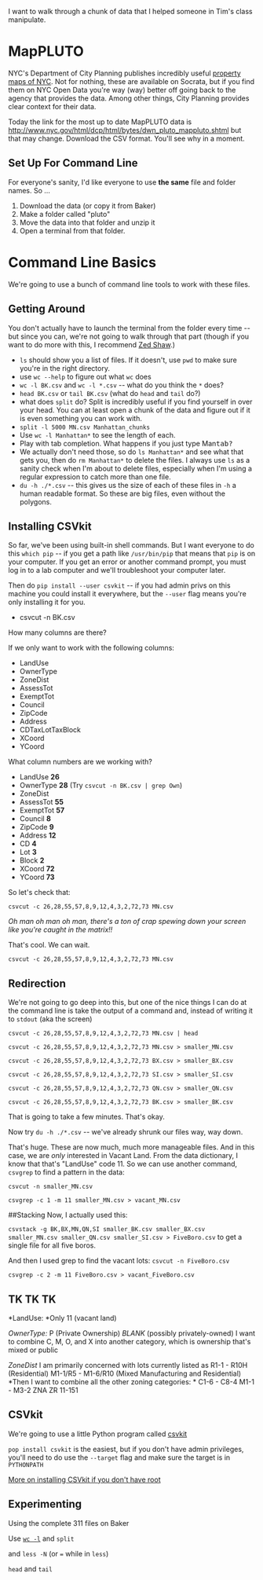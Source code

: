 I want to walk through a chunk of data that I helped someone in Tim's class manipulate. 

# MapPLUTO

NYC's Department of City Planning publishes incredibly useful [property maps of NYC](http://www.nyc.gov/html/dcp/html/bytes/applbyte.shtml). Not for nothing, these are available on Socrata, but if you find them on NYC Open Data you're way (way) better off going back to the agency that provides the data. Among other things, City Planning provides clear context for their data.

Today the link for the most up to date MapPLUTO data is <http://www.nyc.gov/html/dcp/html/bytes/dwn_pluto_mappluto.shtml> but that may change. Download the CSV format. You'll see why in a moment.

## Set Up For Command Line

For everyone's sanity, I'd like everyone to use **the same** file and folder names. So ...

1. Download the data (or copy it from Baker)
2. Make a folder called "pluto"
3. Move the data into that folder and unzip it
4. Open a terminal from that folder. 

# Command Line Basics

We're going to use a bunch of command line tools to work with these files. 

## Getting Around
You don't actually have to launch the terminal from the folder every time -- but since you can, we're not going to walk through that part (though if you want to do more with this, I recommend [Zed Shaw](http://cli.learncodethehardway.org/).)

+ `ls` should show you a list of files. If it doesn't, use `pwd` to make sure you're in the right directory.
+ use `wc --help` to figure out what `wc` does
+ `wc -l BK.csv` and  `wc -l *.csv` -- what do you think the `*` does?
+ `head BK.csv` or `tail BK.csv` (what do `head` and `tail` do?)
+ what does `split` do? Split is incredibly useful if you find yourself in over your head. You can at least open a chunk of the data and figure out if it is even something you can work with. 
+ `split -l 5000 MN.csv Manhattan_chunks` 
+ Use `wc -l Manhattan*` to see the length of each. 
+ Play with tab completion. What happens if you just type Man<kbd>tab</kb>?
+ We actually don't need those, so do `ls Manhattan*` and see what that gets you, then do `rm Manhattan*` to delete the files. I always use `ls` as a sanity check when I'm about to delete files, especially when I'm using a regular expression to catch more than one file.
+ `du -h ./*.csv` -- this gives us the size of each of these files in `-h` a human readable format. So these are big files, even without the polygons. 


## Installing CSVkit 
So far, we've been using built-in shell commands. But I want everyone to do this `which pip` -- if you get a path like `/usr/bin/pip` that means that `pip` is on your computer. If you get an error or another command prompt, you must log in to a lab computer and we'll troubleshoot your computer later.

Then do `pip install --user csvkit` -- if you had admin privs on this machine you could install it everywhere, but the `--user` flag means you're only installing it for you.

+ csvcut -n BK.csv 

How many columns are there? 

If we only want to work with the following columns:

+ LandUse
+ OwnerType
+ ZoneDist
+ AssessTot
+ ExemptTot
+ Council
+ ZipCode
+ Address
+ CDTaxLotTaxBlock
+ XCoord
+ YCoord

What column numbers are we working with? 

+ LandUse **26**
+ OwnerType **28** (Try `csvcut -n BK.csv | grep Own`)
+ ZoneDist
+ AssessTot **55**
+ ExemptTot **57**
+ Council **8**
+ ZipCode **9**
+ Address **12**
+ CD **4**
+ Lot **3**
+ Block **2**
+ XCoord **72**
+ YCoord **73**

So let's check that:

`csvcut -c 26,28,55,57,8,9,12,4,3,2,72,73 MN.csv`

*Oh man oh man oh man, there's a ton of crap spewing down your screen like you're caught in the matrix!!*

That's cool. We can wait. 


`csvcut -c 26,28,55,57,8,9,12,4,3,2,72,73 MN.csv`

## Redirection

We're not going to go deep into this, but one of the nice things I can do at the command line is take the output of a command and, instead of writing it to `stdout` (aka the screen)

`csvcut -c 26,28,55,57,8,9,12,4,3,2,72,73 MN.csv | head`


`csvcut -c 26,28,55,57,8,9,12,4,3,2,72,73 MN.csv > smaller_MN.csv`

`csvcut -c 26,28,55,57,8,9,12,4,3,2,72,73 BX.csv > smaller_BX.csv`

`csvcut -c 26,28,55,57,8,9,12,4,3,2,72,73 SI.csv > smaller_SI.csv`

`csvcut -c 26,28,55,57,8,9,12,4,3,2,72,73 QN.csv > smaller_QN.csv`

`csvcut -c 26,28,55,57,8,9,12,4,3,2,72,73 BK.csv > smaller_BK.csv`

That is going to take a few minutes. That's okay.

Now try `du -h ./*.csv` -- we've already shrunk our files way, way down.

That's huge. These are now much, much more manageable files. And in this case, we are *only* interested in Vacant Land. From the data dictionary, I know that that's "LandUse" code 11. So we can use another command, `csvgrep` to find a pattern in the data: 

`csvcut -n smaller_MN.csv`

`csvgrep -c 1 -m 11 smaller_MN.csv > vacant_MN.csv`



##Stacking
Now, I actually used this:

`csvstack -g BK,BX,MN,QN,SI smaller_BK.csv smaller_BX.csv smaller_MN.csv smaller_QN.csv smaller_SI.csv > FiveBoro.csv` to get a single file for all five boros. 


And then I used grep to find the vacant lots: 
`csvcut -n FiveBoro.csv`

`csvgrep -c 2 -m 11 FiveBoro.csv > vacant_FiveBoro.csv`

## TK TK TK 
*LandUse: *Only 11 (vacant land)

*OwnerType:*
P (Private Ownership)
*BLANK* (possibly privately-owned)
I want to combine C, M, O, and X into another category, which is ownership
that's mixed or public

*ZoneDist*
I am primarily concerned with lots currently listed as
R1-1 - R10H (Residential)
M1-1/R5 - M1-6/R10 (Mixed Manufacturing and Residential)
*Then I want to combine all the other zoning categories: *
C1-6 - C8-4
M1-1 - M3-2
ZNA
ZR 11-151


## CSVkit

We're going to use a little Python program called [csvkit](http://csvkit.readthedocs.org)


`pop install csvkit` is the easiest, but if you don't have admin privileges, you'll need to do use the `--target` flag and make sure the target is in `PYTHONPATH`

[More on installing CSVkit if you don't have root](http://stackoverflow.com/questions/2915471/install-a-python-package-into-a-different-directory-using-pip)

## Experimenting
Using the complete 311 files on Baker


Use [`wc -l`](http://unixhelp.ed.ac.uk/CGI/man-cgi?wc) and `split` 

and `less -N` (or `=` while in `less`)

`head` and `tail`



